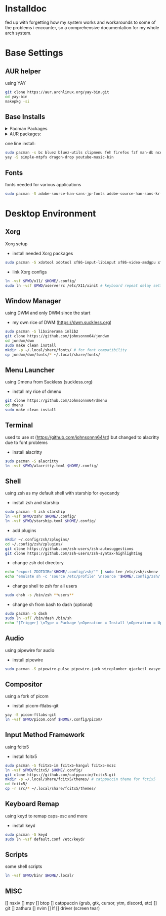 # Installdoc
fed up with forgetting how my system works and workarounds to some of the problems i encounter, so a comprehensive documentation for my whole arch system.

# Base Settings
## AUR helper
using YAY
```bash
git clone https://aur.archlinux.org/yay-bin.git
cd yay-bin
makepkg -si
```

## Base Installs
<details>
<summary>Pacman Packages</summary>
  
| packages | details |
| --- | --- |
| bc | cmd calcu |
| bluez | bluetooth support |
| bluez-utils | bluetooth support |
| clipmenu | dmenu for clipboard |
| feh | wallpaper |
| firefox | internet browser |
| fzf | fuzzy finder |
| lazygit | git cli |
| man | man page reader |
| ncdu | ncurses disk usage manager |
| pacman-contrib | tools for pacman |
| playerctl | media player controller | 
| powertop | tool for power management |
| pulsemixer | volume control cli | 
| ripgrep | neovim plugin dependency |
| scrot | screenshot tool |
| unclutter | make cursor disappear | 
| unzip | tool for .zip files |
| words | dictionary |
| xclip | clipboard | 
| arandr | xrandr gui | 

</details>

<details>
<summary>AUR packages: </summary>

| AUR Packages | Details |
| --- | --- |
| simple-mtpfs | reading usb devices |
| dragon-drop | drag & drop support |
| youtube-music-bin | youtube music |

</details>

one line install:  
``` bash
sudo pacman -s bc bluez bluez-utils clipmenu feh firefox fzf man-db ncdu pacman-contrib playerctl powertop pulsemixer ripgrep scrot unclutter unzip words xclip arandr
yay -S simple-mtpfs dragon-drop youtube-music-bin
```

## Fonts
fonts needed for various applications
```bash
sudo pacman -S adobe-source-han-sans-jp-fonts adobe-source-han-sans-kr-fonts ttf-hanazono ttf-joypixels ttf-jetbrains-mono-nerd
```

# Desktop Environment
## Xorg
Xorg setup
- install needed Xorg packages
```bash
sudo pacman -S xdotool xdotool xf86-input-libinput xf86-video-amdgpu xf86-video-vesa xkeyboard-config xorg-fonts-encodings xorg-mkfontscale xorg-server xorg-server-common xorg-server-devel xorg-server-xephyr xorg-server-xnest xorg-server-xvfb xorg-setxkbmap xorg-smproxy xorg-util-macros xorg-x11perf xorg-xauth xorg-xcmsdb xorg-xcursorgen xorg-xdpyinfo xorg-xdriinfo xorg-xev xorg-xgamma xorg-xhost xorg-xinit xorg-xinput xorg-xkbcomp xorg-xkbevd xorg-xkbutils xorg-xkill xorg-xlsatoms xorg-xlsclients xorg-xmodmap xorg-xpr xorg-xprop xorg-xrandr xorg-xrdb xorg-xrefresh xorg-xset xorg-xsetroot xorg-xvinfo xorg-xwd xorg-xwininfo xorg-xwud xorgproto xsel
```
- link Xorg configs
```bash
ln -vsf $PWD/x11/ $HOME/.config/
sudo ln -vsf $PWD/xserverrc /etc/X11/xinit # keyboard repeat delay setting
```

## Window Manager
using DWM and only DWM since the start
- my own rice of DWM (https://dwm.suckless.org)
``` bash
sudo pacman -S libxinerama imlib2
git clone https://github.com/johnsonnn64/jondwm
cd jondwm/dwm
sudo make clean install
mkdir -p ~/.local/share/fonts/ # for font compatibility
cp jondwm/dwm/fonts/* ~/.local/share/fonts/
```

## Menu Launcher
using Dmenu from Suckless (suckless.org)
- install my rice of dmenu
```bash
git clone https://github.com/Johnsonnn64/dmenu
cd dmenu
sudo make clean install
```

## Terminal
used to use st (https://github.com/johnsonnn64/st) but changed to alacritty due to font problems
- install alacritty
``` bash
sudo pacman -S alacritty
ln -vsf $PWD/alacritty.toml $HOME/.config/
```

## Shell
using zsh as my default shell with starship for eyecandy
- install zsh and starship
```bash
sudo pacman -S zsh starship
ln -vsf $PWD/zsh/ $HOME/.config/
ln -vsf $PWD/starship.toml $HOME/.config/
```

- add plugins
```bash
mkdir ~/.config/zsh/zplugins/
cd ~/.config/zsh/zplugins/
git clone https://github.com/zsh-users/zsh-autosuggestions
git clone https://github.com/zsh-users/zsh-syntax-highlighting
```

- change zsh dot directory 
```bash
echo "export ZDOTDIR='$HOME/.config/zsh/'" | sudo tee /etc/zsh/zshenv
echo "emulate sh -c 'source /etc/profile' \nsource '$HOME/.config/zsh/.zprofile'" | sudo tee /etc/zsh/zprofile

```

- change shell to zsh for all users
```bash
sudo chsh -s /bin/zsh **users**
```
- change sh from bash to dash (optional)
```bash
sudo pacman -S dash
sudo ln -sfT /bin/dash /bin/sh
echo "[Trigger] \nType = Package \nOperation = Install \nOperation = Upgrade \nTarget = bash \n\n[Action] \nDescription = Re-pointing /bin/sh symlink to dash... \nWhen = PostTransaction \nExec = /usr/bin/ln -sfT dash /usr/bin/sh \nDepends = dash" | sudo tee /usr/share/libalpm/hooks/bash-update.hook

```

## Audio
using pipewire for audio
- install pipewire
```bash
sudo pacman -S pipewire-pulse pipewire-jack wireplumber qjackctl easyeffects
```

## Compositor
using a fork of picom 
- install picom-ftlabs-git
```bash
yay -S picom-ftlabs-git
ln -vsf $PWD/picom.conf $HOME/.config/picom/
```

## Input Method Framework
using fcitx5 
- install fcitx5

```bash
sudo pacman -S fcitx5-im fcitx5-hangul fcitx5-mozc
ln -vsf $PWD/fcitx5/ $HOME/.config/
git clone https://github.com/catppuccin/fcitx5.git
mkdir -p ~/.local/share/fcitx5/themes/ # catppuccin theme for fctix5
cd fcitx5/
cp -r src/* ~/.local/share/fcitx5/themes/
```

## Keyboard Remap
using keyd to remap caps-esc and more
- install keyd
```bash
sudo pacman -S keyd
sudo ln -vsf default.conf /etc/keyd/
```

## Scripts
some shell scripts
```bash
ln -vsf $PWD/bin/ $HOME/.local/
```

## MISC
[] nsxiv
[] mpv
[] btop
[] catppuccin (grub, gtk, cursor, ytm, discord, etc)
[] git
[] zathura
[] nvim
[] lf
[] driver (screen tear)
